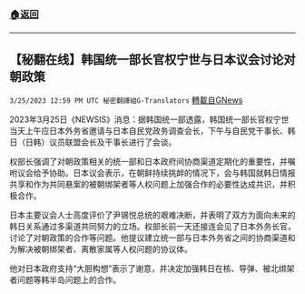 ###  [:house:返回](README.md)
---


## 【秘翻在线】韩国统一部长官权宁世与日本议会讨论对朝政策
`3/25/2023 12:59 PM UTC 秘密翻譯組G-Translators` [轉載自GNews](https://gnews.org/articles/1045297)

2023年3月25日《NEWSIS》消息：据韩国统一部透露，韩国统一部长官权宁世当天上午应日本外务省邀请与日本自民党政务调查会长，下午与自民党干事长、韩日（日韩）议员联盟会长及干事长进行了会谈。

权部长强调了对朝政策相关的统一部和日本政府间协商渠道定期化的重要性，并嘱咐议会给予协助。日本议会表示，在朝鲜持续挑衅的情况下，会与韩国就韩日情报共享和作为共同悬案的被朝绑架者等人权问题上加强合作的必要性达成共识，并积极合作。

日本主要议会人士高度评价了尹锡悦总统的艰难决断，并表明了双方为面向未来的韩日关系通过多渠道共同努力的立场。权部长前一天还接连会见了日本外务长官，讨论了对朝政策的合作等问题。他提议建立统一部与日本外务省之间的协商渠道和为解决被朝绑架者、离散家属等人权问题的协议体。

他对日本政府支持“大胆构想”表示了谢意，并决定加强韩日在核、导弹、被北绑架者问题等韩半岛问题上的合作。
